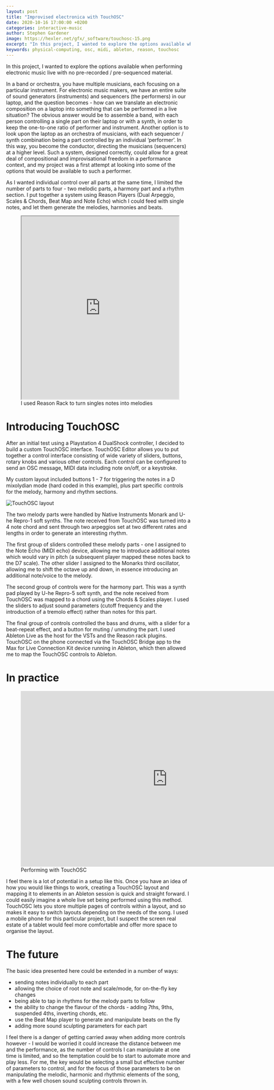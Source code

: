 ```yaml
---
layout: post
title: "Improvised electronica with TouchOSC"
date: 2020-10-16 17:00:00 +0200
categories: interactive-music
author: Stephen Gardener
image: https://hexler.net/gfx/_software/touchosc-15.png
excerpt: "In this project, I wanted to explore the options available when performing electronic music live with no pre-recorded / pre-sequenced material."
keywords: physical-computing, osc, midi, ableton, reason, touchosc
---
```


In this project, I wanted to explore the options available when performing electronic music live with no pre-recorded / pre-sequenced material.

In a band or orchestra, you have multiple musicians, each focusing on a particular instrument. For electronic music makers, we have an entire suite of sound generators (instruments) and sequencers (the performers) in our laptop, and the question becomes - how can we translate an electronic composition on a laptop into something that can be performed in a live situation? The obvious answer would be to assemble a band, with each person controlling a single part on their laptop or with a synth, in order to keep the one-to-one ratio of performer and instrument. Another option is to look upon the laptop as an orchestra of musicians, with each sequencer / synth combination being a part controlled by an individual ‘performer’. In this way, you become the conductor, directing the musicians (sequencers) at a higher level. Such a system, designed correctly, could allow for a great deal of compositional and improvisational freedom in a performance context, and my project was a first attempt at looking into some of the options that would be available to such a performer.

As I wanted individual control over all parts at the same time, I limited the number of parts to four - two melodic parts, a harmony part and a rhythm section. I put together a system using Reason Players (Dual Arpeggio, Scales & Chords, Beat Map and Note Echo) which I could feed with single notes, and let them generate the melodies, harmonies and beats.

<figure style="float: none">
    <iframe src="https://www.uio.no/english/studies/programmes/SMC-master/blog/assets/image/2020_10_16_stephedg_reason_rack.gif" width="430" height="500"></iframe>
    <figcaption>I used Reason Rack to turn singles notes into melodies</figcaption>
</figure>


# Introducing TouchOSC

After an initial test using a Playstation 4 DualShock controller, I decided to build a custom TouchOSC interface. TouchOSC Editor allows you to put together a control interface consisting of wide variety of sliders, buttons, rotary knobs and various other controls. Each control can be configured to send an OSC message, MIDI data including note on/off, or a keystroke.

My custom layout included buttons 1 - 7 for triggering the notes in a D mixolydian mode (hard coded in this example), plus part specific controls for the melody, harmony and rhythm sections.

![TouchOSC layout](/assets/image/2020_10_16_stephedg_touchosc.png)

The two melody parts were handled by Native Instruments Monark and U-he Repro-1 soft synths. The note received from TouchOSC was turned into a 4 note chord and sent through two arpeggios set at two different rates and lengths in order to generate an interesting rhythm.

The first group of sliders controlled these melody parts - one I assigned to the Note Echo (MIDI echo) device, allowing me to introduce additional notes which would vary in pitch (a subsequent player mapped these notes back to the D7 scale). The other slider I assigned to the Monarks third oscillator, allowing me to shift the octave up and down, in essence introducing an additional note/voice to the melody.

The second group of controls were for the harmony part. This was a synth pad played by U-he Repro-5 soft synth, and the note received from TouchOSC was mapped to a chord using the Chords & Scales player. I used the sliders to adjust sound parameters (cutoff frequency and the introduction of a tremolo effect) rather than notes for this part.

The final group of controls controlled the bass and drums, with a slider for a beat-repeat effect, and a button for muting / unmuting the part.
I used Ableton Live as the host for the VSTs and the Reason rack plugins. TouchOSC on the phone connected via the TouchOSC Bridge app to the Max for Live Connection Kit device running in Ableton, which then allowed me to map the TouchOSC controls to Ableton.


# In practice


<figure style="float: none">
    <iframe width="800" height="480" src="https://www.youtube-nocookie.com/embed/VhKo2_FoRFs" frameborder="0" allowfullscreen></iframe>
    <figcaption>Performing with TouchOSC</figcaption>
</figure>


I feel there is a lot of potential in a setup like this. Once you have an idea of how you would like things to work, creating a TouchOSC layout and mapping it to elements in an Ableton session is quick and straight forward. I could easily imagine a whole live set being performed using this method. TouchOSC lets you store multiple pages of controls within a layout, and so makes it easy to switch layouts depending on the needs of the song. I used a mobile phone for this particular project, but I suspect the screen real estate of a tablet would feel more comfortable and offer more space to organise the layout.

# The future
The basic idea presented here could be extended in a number of ways:
- sending notes individually to each part
- allowing the choice of root note and scale/mode, for on-the-fly key changes
- being able to tap in rhythms for the melody parts to follow
- the ability to change the flavour of the chords - adding 7ths, 9ths, suspended 4ths, inverting chords, etc.
- use the Beat Map player to generate and manipulate beats on the fly
- adding more sound sculpting parameters for each part

I feel there is a danger of getting carried away when adding more controls however - I would be worried it could increase the distance between me and the performance, as the number of controls I can manipulate at one time is limited, and so the temptation could be to start to automate more and play less. For me, the key would be selecting a small but effective number of parameters to control, and for the focus of those parameters to be on manipulating the melodic, harmonic and rhythmic elements of the song, with a few well chosen sound sculpting controls thrown in.
